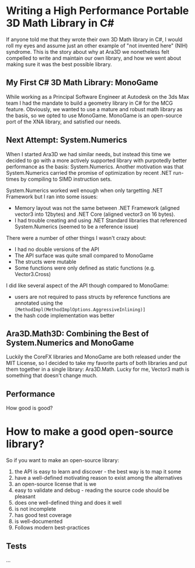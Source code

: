 # Writing a High Performance Portable 3D Math Library in C# 

If anyone told me that they wrote their own 3D Math library in C#, I would roll my eyes and assume just an other example of "not invented here" (NIH) syndrome. This is the story about why at Ara3D we nonetheless felt compelled to write and maintain our own library, and how we went about making sure it was the best possible library. 

## My First C# 3D Math Library: MonoGame 

While working as a Principal Software Engineer at Autodesk on the 3ds Max team I had the mandate to build a geometry library in C# for the MCG feature. Obviously, we wanted to use a mature and robust math library as the basis, so we opted to use MonoGame. MonoGame is an open-source port of the XNA library, and satisfied our needs. 

## Next Attempt: System.Numerics 

When I started Ara3D we had similar needs, but instead this time we decided to go with a more actively supported library with purpotedly better performance as the basis: System.Numerics. Another motivation was that System.Numerics carried the promise of optimization by recent .NET run-times by compiling to SIMD instruction sets. 

System.Numerics worked well enough when only targetting .NET Framework but I ran into some issues: 

* Memory layout was not the same between .NET Framework (aligned vector3 into 12bytes) and .NET Core (aligned vector3 on 16 bytes).
* I had trouble creating and using .NET Standard libraries that referenced System.Numerics (seemed to be a reference issue)

There were a number of other things I wasn't crazy about:

* I had no double versions of the API
* The API surface was quite small compared to MonoGame
* The structs were mutable 
* Some functions were only defined as static functions (e.g. Vector3.Cross)

I did like several aspect of the API though compared to MonoGame:

* users are not required to pass structs by reference functions are annotated using the `[MethodImpl(MethodImplOptions.AggressiveInlining)]`
* the hash code implementation was better 

## Ara3D.Math3D: Combining the Best of System.Numerics and MonoGame 

Luckily the CoreFX libraries and MonoGame are both released under the MIT License, so I decided to take my favorite parts of both libraries and put them 
together in a single library: Ara3D.Math. Lucky for me, Vector3 math is something that doesn't change much. 

## Performance 

How good is good? 

# How to make a good open-source library?

So if you want to make an open-source library:

1. the API is easy to learn and discover - the best way is to map it some
2. have a well-defined motivating reason to exist among the alternatives 
3. an open-source license that is we 
4. easy to validate and debug - reading the source code should be pleasant 
5. does one well-defined thing and does it well 
6. is not incomplete 
7. has good test coverage
8. is well-documented 
9. Follows modern best-practices 

## Tests 

...